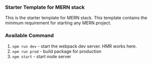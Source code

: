 ### Starter Template for MERN stack
This is the starter template for MERN stack. This template contains the minimum requirement for starting any MERN project.

### Available Command
1. `npm run dev` - start the webpack dev server. HMR works here.
2. `npm run prod` - build package for production
3. `npm start` - start node server
